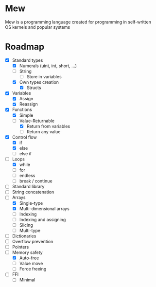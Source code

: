# Mew

Mew is a programming language created for programming in self-written OS kernels and popular systems

# Roadmap

- [x] Standard types
	- [x] Numerals (uint, int, short, ...)
	- [ ] String
		- [ ] Store in variables
	- [x] Own types creation
		- [x] Structs
- [x] Variables
	- [x] Assign
	- [x] Reassign
- [x] Functions
	- [x] Simple
	- [ ] Value-Returnable
		- [x] Return from variables
		- [ ] Return any value
- [x] Control flow
	- [x] if
	- [x] else
	- [ ] else if
- [ ] Loops
	- [x] while
	- [ ] for
	- [ ] endless
	- [ ] break / continue
- [ ] Standard library
- [ ] String concatenation
- [ ] Arrays
	- [x] Single-type
	- [x] Multi-dimensional arrays
	- [ ] Indexing
	- [ ] Indexing and assigning
	- [ ] Slicing
	- [ ] Multi-type
- [ ] Dictionaries
- [ ] Overflow prevention
- [ ] Pointers
- [ ] Memory safety
	- [x] Auto-free
	- [ ] Value move
	- [ ] Force freeing
- [ ] FFI
	- [ ] Minimal
